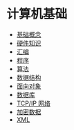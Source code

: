 # 计算机基础

* [基础概念](./基础概念.md)
* [硬件知识]()
* [汇编]()
* [程序]()
* [算法]()
* [数据结构]()
* [面向对象]()
* [数据库]()
* [TCP/IP 网络]()
* [加密数据]()
* [XML]()

